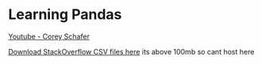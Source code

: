 # Learning Pandas

[Youtube - Corey Schafer](https://www.youtube.com/playlist?list=PL-osiE80TeTsWmV9i9c58mdDCSskIFdDS)

[Download StackOverflow CSV files here](https://insights.stackoverflow.com/survey) its above 100mb so cant host here
